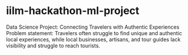 # iilm-hackathon-ml-project
Data Science Project: Connecting Travelers with Authentic Experiences Problem statement: Travelers often struggle to find unique and authentic local experiences, while local businesses, artisans, and tour guides lack visibility and struggle to reach tourists. 
